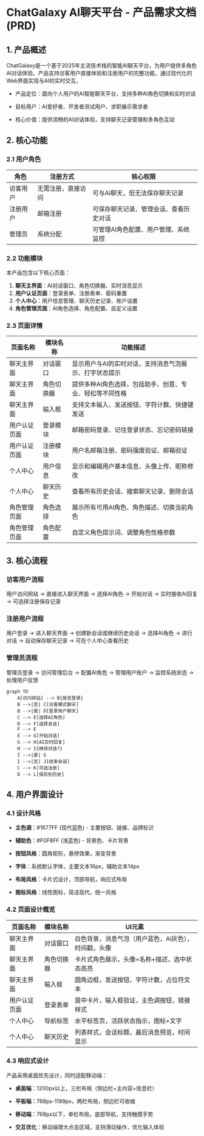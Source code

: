 # ChatGalaxy AI聊天平台 - 产品需求文档 (PRD)

## 1. 产品概述

ChatGalaxy是一个基于2025年主流技术栈的智能AI聊天平台，为用户提供多角色AI对话体验。产品支持访客用户直接体验和注册用户的完整功能，通过现代化的Web界面实现与AI的实时交互。

* 产品定位：面向个人用户的AI智能聊天平台，支持多种AI角色切换和实时对话

* 目标用户：AI爱好者、开发者测试用户、求职展示需求者

* 核心价值：提供流畅的AI对话体验，支持聊天记录管理和多角色互动

## 2. 核心功能

### 2.1 用户角色

| 角色   | 注册方式      | 核心权限                |
| ---- | --------- | ------------------- |
| 访客用户 | 无需注册，直接访问 | 可与AI聊天，但无法保存聊天记录    |
| 注册用户 | 邮箱注册      | 可保存聊天记录、管理会话、查看历史对话 |
| 管理员  | 系统分配      | 可管理AI角色配置、用户管理、系统监控 |

### 2.2 功能模块

本产品包含以下核心页面：

1. **聊天主界面**：AI对话窗口、角色切换器、实时消息显示
2. **用户认证页面**：登录表单、注册表单、密码重置
3. **个人中心**：用户信息管理、聊天历史记录、账户设置
4. **角色管理页面**：AI角色选择、角色配置、自定义设置

### 2.3 页面详情

| 页面名称   | 模块名称  | 功能描述                          |
| ------ | ----- | ----------------------------- |
| 聊天主界面  | 对话窗口  | 显示用户与AI的实时对话，支持消息气泡展示、打字状态提示  |
| 聊天主界面  | 角色切换器 | 提供多种AI角色选择，包括助手、创意、专业、轻松等不同性格 |
| 聊天主界面  | 输入框   | 支持文本输入、发送按钮、字符计数、快捷键发送        |
| 用户认证页面 | 登录模块  | 邮箱密码登录、记住登录状态、忘记密码链接          |
| 用户认证页面 | 注册模块  | 用户名邮箱注册、密码强度验证、邮箱验证           |
| 个人中心   | 用户信息  | 显示和编辑用户基本信息、头像上传、昵称修改         |
| 个人中心   | 聊天历史  | 查看所有历史会话、搜索聊天记录、删除会话          |
| 角色管理页面 | 角色选择  | 展示所有可用AI角色、角色描述、切换当前角色        |
| 角色管理页面 | 角色配置  | 自定义角色提示词、调整角色性格参数             |

## 3. 核心流程

### 访客用户流程

用户访问网站 → 直接进入聊天界面 → 选择AI角色 → 开始对话 → 实时接收AI回复 → 可选择注册保存记录

### 注册用户流程

用户登录 → 进入聊天界面 → 创建新会话或继续历史会话 → 选择AI角色 → 进行对话 → 自动保存聊天记录 → 可在个人中心查看历史

### 管理员流程

管理员登录 → 访问管理后台 → 配置AI角色 → 管理用户账户 → 监控系统状态 → 处理用户反馈

```mermaid
graph TD
    A[访问网站] --> B{是否登录}
    B -->|否| C[访客模式聊天]
    B -->|是| D[登录用户聊天]
    C --> E[选择AI角色]
    D --> F[选择会话]
    F --> E
    E --> G[开始对话]
    G --> H[AI实时回复]
    H --> I{继续对话?}
    I -->|是| G
    I -->|否| J[结束会话]
    C --> K[可选注册]
    D --> L[保存到历史]
```

## 4. 用户界面设计

### 4.1 设计风格

* **主色调**：#1677FF (现代蓝色) - 主要按钮、链接、品牌标识

* **辅助色**：#F0F8FF (浅蓝色) - 背景色、卡片背景

* **按钮风格**：圆角矩形，悬停效果，渐变背景

* **字体**：系统默认字体，主要文本16px，辅助文本14px

* **布局风格**：卡片式设计，顶部导航，响应式布局

* **图标风格**：线性图标，简洁现代，统一风格

### 4.2 页面设计概览

| 页面名称   | 模块名称  | UI元素                        |
| ------ | ----- | --------------------------- |
| 聊天主界面  | 对话窗口  | 白色背景，消息气泡（用户蓝色，AI灰色），时间戳，头像 |
| 聊天主界面  | 角色切换器 | 卡片式角色展示，头像+名称+描述，选中状态高亮     |
| 聊天主界面  | 输入框   | 圆角边框，发送按钮，字符计数，占位符文本        |
| 用户认证页面 | 登录表单  | 居中卡片，输入框验证，主色调按钮，链接样式       |
| 个人中心   | 导航标签  | 水平标签页，活跃状态指示，图标+文字          |
| 个人中心   | 聊天历史  | 列表样式，会话标题，最后消息预览，时间显示       |

### 4.3 响应式设计

产品采用桌面优先设计，同时适配移动端：

* **桌面端**：1200px以上，三栏布局（侧边栏+主内容+信息栏）

* **平板端**：768px-1199px，两栏布局，侧边栏可收缩

* **移动端**：768px以下，单栏布局，底部导航，支持触摸手势

* **交互优化**：移动端增大点击区域，支持滑动操作，优化输入体验

